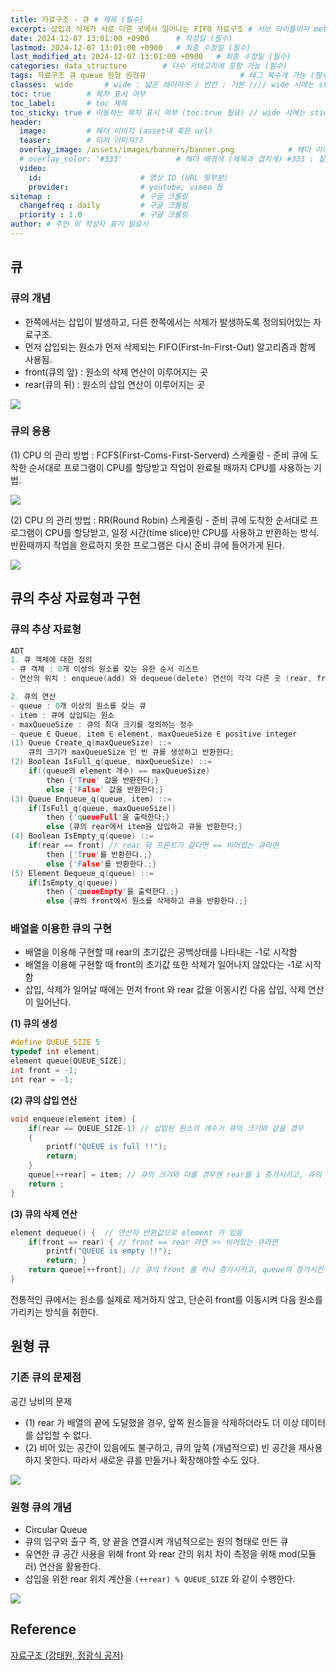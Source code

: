 ```yaml
---
title: 자료구조 - 큐 # 제목 (필수)
excerpt: 삽입과 삭제가 서로 다른 곳에서 일어나는 FIFO 자료구조 # 서브 타이틀이자 meta description (필수)
date: 2024-12-07 13:01:00 +0900      # 작성일 (필수)
lastmod: 2024-12-07 13:01:00 +0900   # 최종 수정일 (필수)
last_modified_at: 2024-12-07 13:01:00 +0900   # 최종 수정일 (필수)
categories: data_structure        # 다수 카테고리에 포함 가능 (필수)
tags: 자료구조 큐 queue 원형 원형큐                     # 태그 복수개 가능 (필수)
classes:  wide       # wide : 넓은 레이아웃 / 빈칸 : 기본 //// wide 시에는 sticky toc 불가
toc: true        # 목차 표시 여부
toc_label:       # toc 제목
toc_sticky: true # 이동하는 목차 표시 여부 (toc:true 필요) // wide 시에는 sticky toc 불가
header: 
  image:         # 헤더 이미지 (asset내 혹은 url)
  teaser:        # 티저 이미지??
  overlay_image: /assets/images/banners/banner.png            # 헤더 이미지 (제목과 겹치게)
  # overlay_color: '#333'            # 헤더 배경색 (제목과 겹치게) #333 : 짙은 회색 (필수)
  video:
    id:                      # 영상 ID (URL 뒷부분)
    provider:                # youtube, vimeo 등
sitemap :                    # 구글 크롤링
  changefreq : daily         # 구글 크롤링
  priority : 1.0             # 구글 크롤링
author: # 주인 외 작성자 표기 필요시
---
```

<!--postNo: 20241207_002-->


## 큐  

### 큐의 개념  

- 한쪽에서는 삽입이 발생하고, 다른 한쪽에서는 삭제가 발생하도록 정의되어있는 자료구조.  
- 먼저 삽입되는 원소가 먼저 삭제되는 FIFO(First-In-First-Out) 알고리즘과 함께 사용됨.  
- front(큐의 앞) : 원소의 삭제 연산이 이루어지는 곳  
- rear(큐의 뒤) : 원소의 삽입 연산이 이루어지는 곳  

![](/assets/images/20241207_002_001.png)  


### 큐의 응용  

(1) CPU 의 관리 방법 : FCFS(First-Coms-First-Serverd) 스케줄링 - 준비 큐에 도착한 순서대로 프로그램이 CPU를 할당받고 작업이 완료될 때까지 CPU를 사용하는 기법.  

![](/assets/images/20241207_002_002.png)  


(2) CPU 의 관리 방법 : RR(Round Robin) 스케줄링 - 준비 큐에 도착한 순서대로 프로그램이 CPU를 할당받고, 일정 시간(time slice)만 CPU를 사용하고 반환하는 방식. 반환때까지 작업을 완료하지 못한 프로그램은 다시 준비 큐에 들어가게 된다.  

![](/assets/images/20241207_002_003.png)  


## 큐의 추상 자료형과 구현  

### 큐의 추상 자료형  

```c
ADT
1. 큐 객체에 대한 정의
- 큐 객체 : 0개 이상의 원소를 갖는 유한 순서 리스트
- 연산의 위치 : enqueue(add) 와 dequeue(delete) 연산이 각각 다른 곳 (rear, front) 에서 발생하는 자료구조

2. 큐의 연산
- queue : 0개 이상의 원소를 갖는 큐
- item : 큐에 삽입되는 원소  
- maxQueueSize : 큐의 최대 크기를 정의하는 정수  
- queue ∈ Queue, item ∈ element, maxQueueSize ∈ positive integer
(1) Queue Create_q(maxQueueSize) ::=
    큐의 크기가 maxQueueSize 인 빈 큐를 생성하고 반환한다;
(2) Boolean IsFull_q(queue, maxQueueSize) ::=
    if((queue의 element 개수) == maxQueueSize)
        then {'True' 값을 반환한다;}
        else {'False' 값을 반환한다;}
(3) Queue Enqueue_q(queue, item) ::=
    if(IsFull_q(queue, maxQueueSize))
        then {'queueFull'을 출력한다;}
        else {큐의 rear에서 item을 삽입하고 큐을 반환한다;}
(4) Boolean IsEmpty_q(queue) ::=
    if(rear == front) // rear 와 프론트가 같다면 == 비어있는 큐라면
        then {'True'를 반환한다.;}
        else {'False'를 반환한다.;}
(5) Element Dequeue_q(queue) ::=
    if(IsEmpty_q(queue))
        then {'queueEmpty'을 출력한다.;}
        else {큐의 front에서 원소를 삭제하고 큐을 반환한다.;}
```

### 배열을 이용한 큐의 구현  

- 배열을 이용해 구현할 때 rear의 초기값은 공백상태를 나타내는 -1로 시작함  
- 배열을 이용해 구현할 때 front의 초기값 또한 삭제가 일어나지 않았다는 -1로 시작함  
- 삽입, 삭제가 일어날 때에는 먼저 front 와 rear 값을 이동시킨 다음 삽입, 삭제 연산이 일어난다.  

**(1) 큐의 생성**  

```c
#define QUEUE_SIZE 5
typedef int element;
element queue[QUEUE_SIZE];
int front = -1;
int rear = -1;
```

**(2) 큐의 삽입 연산**  

```c
void enqueue(element item) {
    if(rear == QUEUE_SIZE-1) // 삽입된 원소의 개수가 큐의 크기와 같을 경우
    {
        printf("QUEUE is full !!");
        return;
    }
    queue[++rear] = item; // 큐의 크기와 다를 경우엔 rear를 1 증가시키고, 큐의 rear 인덱스에 원소를 저장
    return ;
}
```

**(3) 큐의 삭제 연산**  

```c    
element dequeue() {  // 연산자 반환값으로 element 가 있음
    if(front == rear) { // front == rear 라면 >> 비어있는 큐라면
        printf("QUEUE is empty !!");
        return; }
    return queue[++front]; // 큐의 front 를 하나 증가시키고, queue의 증가시킨 front 인덱스에 있는 원소를 반환
}
```

전통적인 큐에서는 원소를 실제로 제거하지 않고, 단순히 front를 이동시켜 다음 원소를 가리키는 방식을 취한다.


## 원형 큐  

### 기존 큐의 문제점  

공간 낭비의 문제  
- (1) rear 가 배열의 끝에 도달했을 경우, 앞쪽 원소들을 삭제하더라도 더 이상 데이터를 삽입할 수 없다.  
- (2) 비어 있는 공간이 있음에도 불구하고, 큐의 앞쪽 (개념적으로) 빈 공간을 재사용하지 못한다. 따라서 새로운 큐를 만들거나 확장해야할 수도 있다.  

![](/assets/images/20241207_002_004.png)  


### 원형 큐의 개념  

- Circular Queue  
- 큐의 입구와 출구 즉, 양 끝을 연결시켜 개념적으로는 원의 형태로 만든 큐  
- 유연한 큐 공간 사용을 위해 front 와 rear 간의 위치 차이 측정을 위해 mod(모듈러) 연산을 활용한다.  
- 삽입을 위한 rear 위치 계산을 `(++rear) % QUEUE_SIZE` 와 같이 수행한다.  

![](/assets/images/20241207_002_005.png)  


## Reference  

[자료구조 (강태원, 정광식 공저)](https://search.shopping.naver.com/book/catalog/41474379633)  
